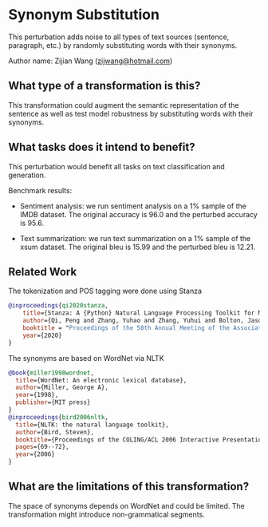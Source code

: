 # Synonym Substitution
This perturbation adds noise to all types of text sources (sentence, paragraph, etc.) by randomly substituting words with their synonyms.

Author name: Zijian Wang (zijwang@hotmail.com)

## What type of a transformation is this?
This transformation could augment the semantic representation of the sentence as well as test model robustness by substituting words with their synonyms.


## What tasks does it intend to benefit?
This perturbation would benefit all tasks on text classification and generation.

Benchmark results:

- Sentiment analysis: we run sentiment analysis on a 1% sample of the IMDB dataset. The original accuracy is 96.0 and the perturbed accuracy is 95.6.

- Text summarization: we run text summarization on a 1% sample of the xsum dataset. The original bleu is 15.99 and the perturbed bleu is 12.21.

## Related Work
The tokenization and POS tagging were done using Stanza

```bibtex
@inproceedings{qi2020stanza,
    title={Stanza: A {Python} Natural Language Processing Toolkit for Many Human Languages},
    author={Qi, Peng and Zhang, Yuhao and Zhang, Yuhui and Bolton, Jason and Manning, Christopher D.},
    booktitle = "Proceedings of the 58th Annual Meeting of the Association for Computational Linguistics: System Demonstrations",
    year={2020}
}
```

The synonyms are based on WordNet via NLTK

```bibtex
@book{miller1998wordnet,
  title={WordNet: An electronic lexical database},
  author={Miller, George A},
  year={1998},
  publisher={MIT press}
}
@inproceedings{bird2006nltk,
  title={NLTK: the natural language toolkit},
  author={Bird, Steven},
  booktitle={Proceedings of the COLING/ACL 2006 Interactive Presentation Sessions},
  pages={69--72},
  year={2006}
}
```


## What are the limitations of this transformation?
The space of synonyms depends on WordNet and could be limited. The transformation might introduce non-grammatical segments.
